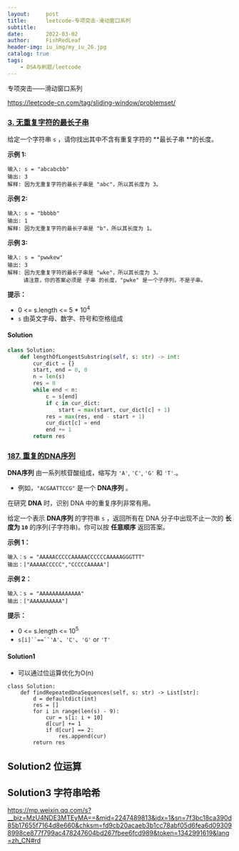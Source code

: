 ```yaml
---
layout:     post
title:      leetcode-专项突击-滑动窗口系列
subtitle:   
date:       2022-03-02
author:     FishRedLeaf
header-img: iu_img/my_iu_26.jpg
catalog: true
tags:
    - DSA与刷题/leetcode
---
```


专项突击——滑动窗口系列

https://leetcode-cn.com/tag/sliding-window/problemset/



### [3\. 无重复字符的最长子串](https://leetcode-cn.com/problems/longest-substring-without-repeating-characters/)


给定一个字符串 `s` ，请你找出其中不含有重复字符的 **最长子串 **的长度。

**示例 1:**

```
输入: s = "abcabcbb"
输出: 3 
解释: 因为无重复字符的最长子串是 "abc"，所以其长度为 3。
```

**示例 2:**

```
输入: s = "bbbbb"
输出: 1
解释: 因为无重复字符的最长子串是 "b"，所以其长度为 1。
```

**示例 3:**

```
输入: s = "pwwkew"
输出: 3
解释: 因为无重复字符的最长子串是 "wke"，所以其长度为 3。
     请注意，你的答案必须是 子串 的长度，"pwke" 是一个子序列，不是子串。
```

**提示：**

*   0 <= s.length <= 5 * 10<sup>4</sup>
*   `s` 由英文字母、数字、符号和空格组成


#### Solution

```python
class Solution:
    def lengthOfLongestSubstring(self, s: str) -> int:
        cur_dict = {}
        start, end = 0, 0
        n = len(s)
        res = 0
        while end < n:
            c = s[end]
            if c in cur_dict:
                start = max(start, cur_dict[c] + 1)
            res = max(res, end - start + 1)
            cur_dict[c] = end
            end += 1
        return res
```

### [187\. 重复的DNA序列](https://leetcode-cn.com/problems/repeated-dna-sequences/)

**DNA序列** 由一系列核苷酸组成，缩写为 `'A'`, `'C'`, `'G'` 和 `'T'`.。

*   例如，`"ACGAATTCCG"` 是一个 **DNA序列** 。

在研究 **DNA** 时，识别 DNA 中的重复序列非常有用。

给定一个表示 **DNA序列** 的字符串 `s` ，返回所有在 DNA 分子中出现不止一次的 **长度为 `10`** 的序列(子字符串)。你可以按 **任意顺序** 返回答案。

**示例 1：**

```
输入：s = "AAAAACCCCCAAAAACCCCCCAAAAAGGGTTT"
输出：["AAAAACCCCC","CCCCCAAAAA"]
```

**示例 2：**

```
输入：s = "AAAAAAAAAAAAA"
输出：["AAAAAAAAAA"]
```

**提示：**

*   0 <= s.length <= 10<sup>5</sup>
*   `s[i]``==``'A'`、`'C'`、`'G'` or `'T'`


#### Solution1 

-   可以通过位运算优化为O(n)

```
class Solution:
    def findRepeatedDnaSequences(self, s: str) -> List[str]:
        d = defaultdict(int)
        res = []
        for i in range(len(s) - 9):
            cur = s[i: i + 10]
            d[cur] += 1
            if d[cur] == 2:
                res.append(cur)
        return res
```

## Solution2 位运算

## Solution3 字符串哈希

https://mp.weixin.qq.com/s?__biz=MzU4NDE3MTEyMA==&mid=2247489813&idx=1&sn=7f3bc18ca390d85b17655f7164d8e660&chksm=fd9cb20acaeb3b1cc78abf05d6fea6d093098998ce877f799ac478247604bd267fbee6fcd989&token=1342991619&lang=zh_CN#rd













